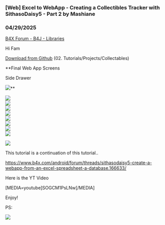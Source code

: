 ### [Web] Excel to WebApp - Creating a Collectibles Tracker with SithasoDaisy5 - Part 2 by Mashiane
### 04/29/2025
[B4X Forum - B4J - Libraries](https://www.b4x.com/android/forum/threads/166777/)

Hi Fam  
  
[Download from Github](https://github.com/Mashiane/SithasoDaisy5) (02. Tutorials/Projects/Collectables)  
  
**Final Web App Screens  
  
Side Drawer  
  
![](https://www.b4x.com/android/forum/attachments/163735)**  
  
![](https://www.b4x.com/android/forum/attachments/163730)  
![](https://www.b4x.com/android/forum/attachments/163736)  
![](https://www.b4x.com/android/forum/attachments/163731)  
![](https://www.b4x.com/android/forum/attachments/163737)  
![](https://www.b4x.com/android/forum/attachments/163732)  
![](https://www.b4x.com/android/forum/attachments/163738)  
![](https://www.b4x.com/android/forum/attachments/163733)  
![](https://www.b4x.com/android/forum/attachments/163734)  
  
![](https://www.b4x.com/android/forum/attachments/163739)  
  
  
  
  
This tutorial is a continuation of this tutorial..  
  
<https://www.b4x.com/android/forum/threads/sithasodaisy5-create-a-webapp-from-an-excel-spreadsheet-a-database.166633/>  
  
Here is the YT Video  
  
[MEDIA=youtube]SOGCM1PsLNw[/MEDIA]  
  
  
Enjoy!  
  
PS:  
  
![](https://www.b4x.com/android/forum/attachments/163702)
